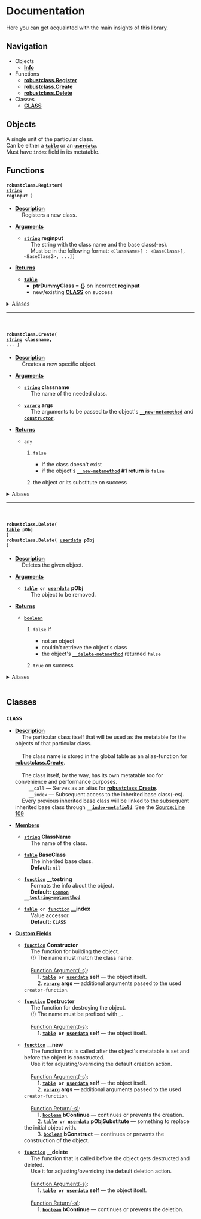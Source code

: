 
# Documentation
Here you can get acquainted with the main insights of this library.

## Navigation
* Objects
	* **[Info](#objects)**
* Functions
	* **[robustclass.Register](#robustclass-register)**
	* **[robustclass.Create](#robustclass-create)**
	* **[robustclass.Delete](#robustclass-delete)**
* Classes
	* **[CLASS](#class)**

## Objects
A single unit of the particular class.</br>
Can be either a <code>**[table]**</code> or an <code>**[userdata]**</code>.</br>
Must have `index` field in its metatable.

## Functions

<a name="robustclass-register"></a>

#### <code>robustclass.Register( **[string]** reginput )</code>
* <ins>**Description**</ins></br>
	&emsp; Registers a new class.

* <ins>**Arguments**</ins>
	* <code>**[string]**</code> **reginput**</br>
		&emsp; The string with the class name and the base class(-es).</br>
		&emsp; Must be in the following format: `<ClassName>[ : <BaseClass>[, <BaseClass2>, ...]]`

* <ins>**Returns**</ins>
	* <code>**[table]**</code>
		* **ptrDummyClass = {}** on incorrect **reginput**
		* new/existing **[CLASS](#class)** on success

<details> <summary>Aliases</summary>

* `robustclass()`
* `robustclass.Class()`
</details>

---
</br>

<a name="robustclass-create"></a>

#### <code>robustclass.Create( [string] classname, ... )</code>
* <ins>**Description**</ins></br>
	&emsp; Creates a new specific object.

* <ins>**Arguments**</ins>
	* <code>**[string]**</code> **classname**</br>
		&emsp; The name of the needed class.

	* <code>**[vararg]**</code> **args**</br>
		&emsp; The arguments to be passed to the object's <code>**[__new-metamethod](#class-field-new)**</code> and <code>**[constructor](#class-field-constructor)**</code>.

* <ins>**Returns**</ins>
	* `any`
		1. `false`
			* if the class doesn't exist
			* if the object's <code>**[__new-metamethod](#class-field-new)**</code> **#1 return** is `false`

		2. the object or its substitute on success

<details> <summary>Aliases</summary>

* `robustclass.CreateObject()`
* `robustclass.New()`
* `robustclass.NewObject()`
</details>

---
</br>

<a name="robustclass-delete"></a>

#### <code>robustclass.Delete( [table] pObj )</code></br><code>robustclass.Delete( [userdata] pObj )</code>
* <ins>**Description**</ins></br>
	&emsp; Deletes the given object.

* <ins>**Arguments**</ins>
	* <code>**[table] or [userdata]**</code> **pObj**</br>
		&emsp; The object to be removed.

* <ins>**Returns**</ins>
	* <code>**[boolean]**</code>
		1. `false` if
			* not an object
			* couldn't retrieve the object's class
			* the object's <code>**[__delete-metamethod](#class-field-delete)**</code> returned `false`

		2. `true` on success

<details> <summary>Aliases</summary>

* `robustclass.DeleteObject()`
* `robustclass.Destroy()`
* `robustclass.DestroyObject()`
* `robustclass.Remove()`
* `robustclass.RemoveObject()`
</details>

</br>

## Classes

### `CLASS`
<!--

	А вот здесь? Что здесь конструктивного написать?

	Нужно самые необходимые факты.

-->
* **<ins>**Description**</ins>**</br>
	&emsp; The particular class itself that will be used as the metatable for the objects of that particular class.</br>
	</br>
	&emsp; The class name is stored in the global table as an alias-function for **[robustclass.Create](#robustclass-create)**.</br>
	</br>
	&emsp; The class itself, by the way, has its own metatable too for convenience and performance purposes.</br>
	&emsp; &emsp; `__call` — Serves as an alias for **[robustclass.Create](#robustclass-create)**.</br>
	&emsp; &emsp; `__index` — Subsequent access to the inherited base class(-es).</br>
	&emsp; Every previous inherited base class will be linked to the subsequent inherited base class through <code>**[__index-metafield](https://www.lua.org/pil/13.4.1.html)**</code>. See the [Source:Line 109](/robustclass.lua#L109)

* **<ins>**Members**</ins>**
	* <code>**[string]**</code> **ClassName**</br>
		&emsp; The name of the class.

	* <code>**[table]**</code> **BaseClass**</br>
		&emsp; The inherited base class.</br>
		&emsp; **Default:** `nil`

	* <code>**[function]**</code> **__tostring**</br>
		&emsp; Formats the info about the object.</br>
		&emsp; **Default:** <code>**[Common __tostring-metamethod](/robustclass.lua#L66)**</code>

	* <code>**[table] or [function]**</code> **__index**</br>
		&emsp; Value accessor.</br>
		&emsp; **Default:** <code>**CLASS**</code>

* <ins>**Custom Fields**</ins>

	<a name="class-field-constructor"></a>
	* <code>**[function]**</code> **Constructor**</br>
		&emsp; The function for building the object.</br>
		&emsp; (!) The name must match the class name.</br>
		</br>
		&emsp; <ins>Function Argument(-s)</ins>:</br>
		&emsp; &emsp; 1. <code>**[table] or [userdata]**</code> **self** — the object itself.</br>
		&emsp; &emsp; 2. <code>**[vararg]**</code> **args** — additional arguments passed to the used `creator-function`.</br>

	* <code>**[function]**</code> **Destructor**</br>
		&emsp; The function for destroying the object.</br>
		&emsp; (!) The name must be prefixed with `_`.</br>
		</br>
		&emsp; <ins>Function Argument(-s)</ins>:</br>
		&emsp; &emsp; 1. <code>**[table] or [userdata]**</code> **self** — the object itself.</br>

	<a name="class-field-new"></a>
	* <code>**[function]**</code> **__new**</br>
		&emsp; The function that is called after the object's metatable is set and before the object is constructed.</br>
		&emsp; Use it for adjusting/overriding the default creation action.</br>
		</br>
		&emsp; <ins>Function Argument(-s)</ins>:</br>
		&emsp; &emsp; 1. <code>**[table] or [userdata]**</code> **self** — the object itself.</br>
		&emsp; &emsp; 2. <code>**[vararg]**</code> **args** — additional arguments passed to the used `creator-function`.</br>
		</br>
		&emsp; <ins>Function Return(-s)</ins>:</br>
		&emsp; &emsp; 1. <code>**[boolean]**</code> **bContinue** — continues or prevents the creation.</br>
		&emsp; &emsp; 2. <code>**[table] or [userdata]**</code> **pObjSubstitute** — something to replace the initial object with.</br>
		&emsp; &emsp; 3. <code>**[boolean]**</code> **bConstruct** — continues or prevents the construction of the object.

	<a name="class-field-delete"></a>
	* <code>**[function]**</code> **__delete**</br>
		&emsp; The function that is called before the object gets destructed and deleted.</br>
		&emsp; Use it for adjusting/overriding the default deletion action.</br>
		</br>
		&emsp; <ins>Function Argument(-s)</ins>:</br>
		&emsp; &emsp; 1. <code>**[table] or [userdata]**</code> **self** — the object itself.</br>
		</br>
		&emsp; <ins>Function Return(-s)</ins>:</br>
		&emsp; &emsp; 1. <code>**[boolean]**</code> **bContinue** — continues or prevents the deletion.</br>


[function]: https://wiki.facepunch.com/gmod/function
[table]: https://wiki.facepunch.com/gmod/table
[userdata]: https://wiki.facepunch.com/gmod/userdata
[boolean]: https://wiki.facepunch.com/gmod/boolean
[string]: https://wiki.facepunch.com/gmod/string
[vararg]: https://wiki.facepunch.com/gmod/vararg
